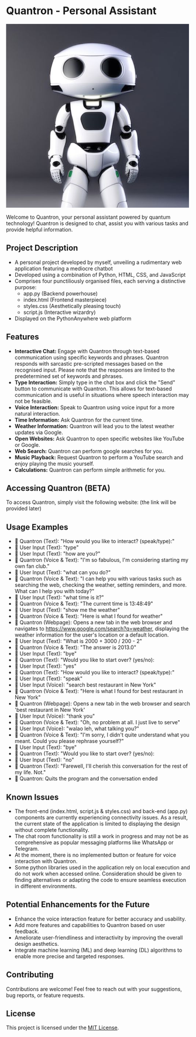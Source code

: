 # Quantron - Personal Assistant

![Quantron](static/Quantron.jpg)

Welcome to Quantron, your personal assistant powered by quantum technology! Quantron is designed to chat, assist you with various tasks and provide helpful information.

## Project Description
- A personal project developed by myself, unveiling a rudimentary web application featuring a mediocre chatbot
- Developed using a combination of Python, HTML, CSS, and JavaScript
- Comprises four punctiliously organised files, each serving a distinctive purpose:
   - app.py (Backend powerhouse)
   - index.html (Frontend masterpiece)
   - styles.css (Aesthetically pleasing touch)
   - script.js (Interactive wizardry)
- Displayed on the PythonAnywhere web platform

## Features
- **Interactive Chat:** Engage with Quantron through text-based communication using specific keywords and phrases. Quantron responds with sarcastic pre-scripted messages based on the recognised input. Please note that the responses are limited to the predetermined set of keywords and phrases.
- **Type Interaction:** Simply type in the chat box and click the "Send" button to communicate with Quantron. This allows for text-based communication and is useful in situations where speech interaction may not be feasible.
- **Voice Interaction:** Speak to Quantron using voice input for a more natural interaction. 
- **Time Information:** Ask Quantron for the current time.
- **Weather Information:** Quantron will lead you to the latest weather updates via Google.
- **Open Websites:** Ask Quantron to open specific websites like YouTube or Google.
- **Web Search:** Quantron can perform google searches for you.
- **Music Playback:** Request Quantron to perform a YouTube search and enjoy playing the music yourself.
- **Calculations:** Quantron can perform simple arithmetic for you.

## Accessing Quantron (BETA)
To access Quantron, simply visit the following website: (the link will be provided later)

## Usage Examples 
- 🤖 Quantron (Text): "How would you like to interact? (speak/type):"
- 👤 User Input (Text): "type" 
- 👤 User Input (Text): "how are you?"
- 🤖 Quantron (Voice & Text): "I'm so fabulous, I'm considering starting my own fan club."
- 👤 User Input (Text): "what can you do?"
- 🤖 Quantron (Voice & Text): "I can help you with various tasks such as searching the web, checking the weather, setting reminders, and more. What can I help you with today?"
- 👤 User Input (Text): "what time is it?"
- 🤖 Quantron (Voice & Text): "The current time is 13:48:49"
- 👤 User Input (Text): "show me the weather"
- 🤖 Quantron (Voice & Text): "Here is what I found for weather"
- 🤖 Quantron (Webpage): Opens a new tab in the web browser and navigates to https://www.google.com/search?q=weather, displaying the weather information for the user's location                             or a default location.  
- 👤 User Input (Text): "What is 2000 + 3000 / 200 - 2"
- 🤖 Quantron (Voice & Text): "The answer is 2013.0"
- 👤 User Input (Text): "bye"
- 🤖 Quantron (Text): "Would you like to start over? (yes/no):
- 👤 User Input (Text): "yes"
- 🤖 Quantron (Text): "How would you like to interact? (speak/type):"
- 👤 User Input (Text): "speak" 
- 👤 User Input (Voice): "search best restaurant in New York"
- 🤖 Quantron (Voice & Text): "Here is what I found for best restaurant in New York"
- 🤖 Quantron (Webpage): Opens a new tab in the web browser and search 'best restaurant in New York'
- 👤 User Input (Voice): "thank you"
- 🤖 Quantron (Voice & Text): "Oh, no problem at all. I just live to serve"
- 👤 User Input (Voice): "walao leh, what talking you?"
- 🤖 Quantron (Voice & Text): "I'm sorry, I didn't quite understand what you meant. Could you please rephrase yourself?"
- 👤 User Input (Text): "bye"
- 🤖 Quantron (Text): "Would you like to start over? (yes/no):
- 👤 User Input (Text): "no"
- 🤖 Quantron (Text): "Farewell, I'll cherish this conversation for the rest of my life. Not."
- 🤖 Quantron: Quits the program and the conversation ended

## Known Issues
- The front-end (index.html, script.js & styles.css) and back-end (app.py) components are currently experiencing connectivity issues. As a result, the current state of the application is limited to displaying the design without complete functionality.
- The chat room functionality is still a work in progress and may not be as comprehensive as popular messaging platforms like WhatsApp or Telegram. 
- At the moment, there is no implemented button or feature for voice interaction with Quantron. 
- Some python libraries used in the application rely on local execution and do not work when accessed online. Consideration should be given to finding alternatives or adapting the code to ensure seamless execution in different environments.

## Potential Enhancements for the Future
- Enhance the voice interaction feature for better accuracy and usability.
- Add more features and capabilities to Quantron based on user feedback.
- Ameliorate user-friendliness and interactivity by improving the overall design aesthetics.
- Integrate machine learning (ML) and deep learning (DL) algorithms to enable more precise and targeted responses.

## Contributing
Contributions are welcome! Feel free to reach out with your suggestions, bug reports, or feature requests.

## License
This project is licensed under the [MIT License](LICENSE).
